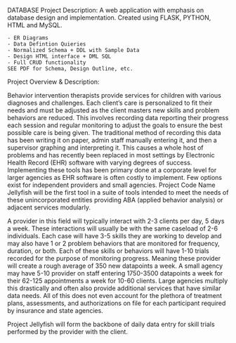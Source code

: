 DATABASE Project 
Description: A web application with emphasis on database design and implementation. Created using FLASK, PYTHON, HTML and MySQL. 

    - ER Diagrams
    - Data Defintion Quieries
    - Normalized Schema + DDL with Sample Data 
    - Design HTML interface + DML SQL
    - Full CRUD functionality
    SEE PDF for Schema, Design Outline, etc.
    
 
Project Overview & Description:

Behavior intervention therapists provide services for children with various diagnoses and challenges. Each client’s care is personalized to fit their needs and must be adjusted as the client masters new skills and problem behaviors are reduced. This involves recording data reporting their progress each session and regular monitoring to adjust the goals to ensure the best possible care is being given. The traditional method of recording this data has been writing it on paper, admin staff manually entering it, and then a supervisor graphing and interpreting it. This causes a whole host of problems and has recently been replaced in most settings by Electronic Health Record (EHR) software with varying degrees of success. Implementing these tools has been primary done at a corporate level for larger agencies as EHR software is often costly to implement. Few options exist for independent providers and small agencies. Project Code Name Jellyfish will be the first tool in a suite of tools intended to meet the needs of these unincorporated entities providing ABA (applied behavior analysis) or adjacent services modularly. 

A provider in this field will typically interact with 2-3 clients per day, 5 days a week. These interactions will usually be with the same caseload of 2-6 individuals. Each case will have 3-5 skills they are working to develop and may also have 1 or 2 problem behaviors that are monitored for frequency, duration, or both. Each of these skills or behaviors will have 1-10 trials recorded for the purpose of monitoring progress. Meaning these provider will create a rough average of 350 new datapoints a week. A small agency may have 5-10 provider on staff entering 1750-3500 datapoints a week for their 62-125 appointments a week for 10-60 clients. Large agencies multiply this drastically and often also provide additional services that have similar data needs. All of this does not even account for the plethora of treatment plans, assessments, and authorizations on file for each participant required by insurance and state agencies. 

Project Jellyfish will form the backbone of daily data entry for skill trials performed by the provider with the client. 
 


    
